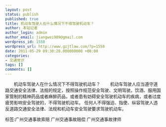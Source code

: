 ```yaml
---
layout: post
status: publish
published: true
title: 机动车驾驶人在什么情况下不得驾驶机动车？
author: 本站记者
author_login: admin
author_email: jiangwei909@gmail.com
wordpress_id: 1558
wordpress_url: http://www.gzjtlaw.com/?p=1558
date: 2011-05-29 09:30:28.000000000 +08:00
categories:
- 交通常识
tags: []
comments: []
---
```

　　机动车驾驶人在什么情况下不得驾驶机动车？ 　　机动车驾驶人应当遵守道路交通安全法律、法规的规定，按照操作规范安全驾驶、文明驾驶。饮酒、服用国家管制的精神药品或者麻醉药品，或者患有妨碍安全驾驶机动车的疾病，或者过度疲劳影响安全驾驶的，不得驾驶机动车。  任何人不得强迫、指使、纵容驾驶人违反道路交通安全法律、法规和机动车安全驾驶要求驾驶机动车。标签:广州交通事故索赔 广州交通事故赔偿 广州交通事故律师
